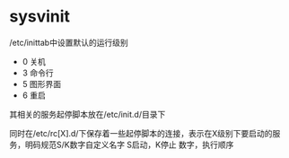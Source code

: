 # sysvinit
/etc/inittab中设置默认的运行级别 
+ 0 关机 
+ 3 命令行 
+ 5 图形界面 
+ 6 重启

其相关的服务起停脚本放在/etc/init.d/目录下

同时在/etc/rc[X].d/下保存着一些起停脚本的连接，表示在X级别下要启动的服务，明码规范S/K数字自定义名字  S启动，K停止 数字，执行顺序